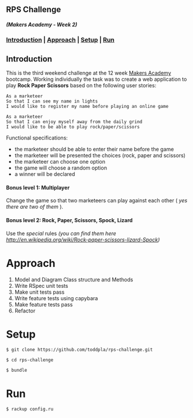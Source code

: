 ## RPS Challenge
##### *(Makers Academy - Week 2)*

### [Introduction](#introduction) | [Approach](#approach) | [Setup](#setup) | [Run](#run)

## Introduction
This is the third weekend challenge at the 12 week [Makers Academy](https://makers.tech/) bootcamp. Working individually the task was to create a web application to play **Rock Paper Scissors** based on the following user stories:
```
As a marketeer
So that I can see my name in lights
I would like to register my name before playing an online game

As a marketeer
So that I can enjoy myself away from the daily grind
I would like to be able to play rock/paper/scissors
```

Functional specifications:
* the marketeer should be able to enter their name before the game
* the marketeer will be presented the choices (rock, paper and scissors)
* the marketeer can choose one option
* the game will choose a random option
* a winner will be declared

#### Bonus level 1: Multiplayer

Change the game so that two marketeers can play against each other ( _yes there are two of them_ ).

#### Bonus level 2: Rock, Paper, Scissors, Spock, Lizard

Use the _special_ rules _(you can find them here http://en.wikipedia.org/wiki/Rock-paper-scissors-lizard-Spock)_

# Approach
1. Model and Diagram Class structure and Methods
2. Write RSpec unit tests
3. Make unit tests pass
4. Write feature tests using capybara
5. Make feature tests pass
6. Refactor

# Setup

```
$ git clone https://github.com/toddpla/rps-challenge.git

$ cd rps-challenge

$ bundle
```
# Run
```
$ rackup config.ru
```
